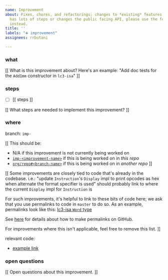 ```yaml
---
name: Improvement
about: Fixes, chores, and refactorings; changes to *existing* features. If an improvement
  has lots of steps or changes the public facing API, please use the feature template
  instead.
title: ''
labels: "➕ improvement"
assignees: rrbutani

---
```


### what

[[
What is this improvement about?
Here's an example: "Add doc tests for the `AddImm` constructor in `lc3-isa`"
]]

### steps
 - [ ] [[ steps ]]

[[ What steps are needed to implement this improvement? ]]

### where
branch: `imp-`

[[
This should be:
 - N/A if this improvement is not currently being worked on
 - [`imp-<improvement-name>`](//github.com/ut-utp/<repo>/tree/imp-improvement-name) if this is being worked on in _this repo_
 - [`org/repo#<branch-name>`](//github.com/org/repo/tree/branch-name) if this is being worked on in _another repo_
]]

[[
Some improvements are closely tied to code that's already in the codebase.
i.e.: "update `Instruction`'s `Display` impl to print opcodes as hex when alternate the format specifier is used" should probably link to where the current `Display` impl for `Instruction` is

For such improvements, it's helpful to link to these bits of code here; we ask that you use permalinks to code in `master` to do so.
As an example, permalinks look like this: [lc3-isa `Word` type](https://github.com/ut-utp/core/blob/4816ece0f2d47e54d989c7a5bc4da9c9f5415f74/isa/src/lib.rs#L82-L83)

See [here](https://help.github.com/en/github/managing-files-in-a-repository/getting-permanent-links-to-files) for details about how to make permalinks on GitHub.

For improvements where this isn't applicable, feel free to remove this list.
]]

relevant code:
  - [example link](https://github.com/ut-utp/core/blob/4816ece0f2d47e54d989c7a5bc4da9c9f5415f74/isa/Cargo.toml#L2)

### open questions

[[ Open questions about this improvement. ]]
